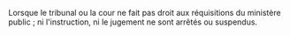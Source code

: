 Lorsque le tribunal ou la cour ne fait pas droit aux réquisitions du ministère public ; ni l'instruction, ni le jugement ne sont arrêtés ou suspendus.
